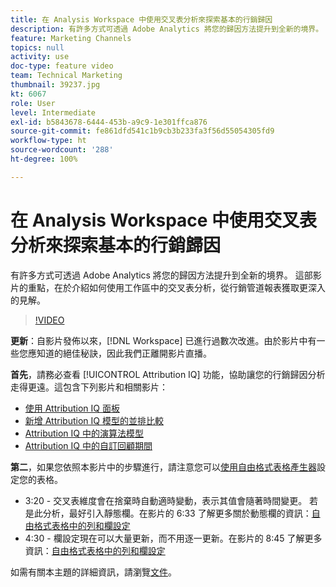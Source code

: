 ```yaml
---
title: 在 Analysis Workspace 中使用交叉表分析來探索基本的行銷歸因
description: 有許多方式可透過 Adobe Analytics 將您的歸因方法提升到全新的境界。 這部影片的重點，在於介紹如何使用工作區中的交叉表分析，從行銷管道報表獲取更深入的見解。
feature: Marketing Channels
topics: null
activity: use
doc-type: feature video
team: Technical Marketing
thumbnail: 39237.jpg
kt: 6067
role: User
level: Intermediate
exl-id: b5843678-6444-453b-a9c9-1e301ffca876
source-git-commit: fe861dfd541c1b9cb3b233fa3f56d55054305fd9
workflow-type: ht
source-wordcount: '288'
ht-degree: 100%

---
```


# 在 Analysis Workspace 中使用交叉表分析來探索基本的行銷歸因

有許多方式可透過 Adobe Analytics 將您的歸因方法提升到全新的境界。 這部影片的重點，在於介紹如何使用工作區中的交叉表分析，從行銷管道報表獲取更深入的見解。

>[!VIDEO](https://video.tv.adobe.com/v/39237/?quality=12&learn=on)

**更新**：自影片發佈以來，[!DNL Workspace] 已進行過數次改進。由於影片中有一些您應知道的絕佳秘訣，因此我們正離開影片直播。

**首先**，請務必查看 [!UICONTROL Attribution IQ] 功能，協助讓您的行銷歸因分析走得更遠。這包含下列影片和相關影片：

* [使用 Attribution IQ 面板](using-the-attribution-iq-panel.md)
* [新增 Attribution IQ 模型的並排比較](adding-side-by-side-comparisons-of-attribution-iq-models.md)
* [Attribution IQ 中的演算法模型](algorithmic-model-in-attribution-iq.md)
* [Attribution IQ 中的自訂回顧期間](custom-lookback-windows-in-attribution-iq.md)

**第二**，如果您依照本影片中的步驟進行，請注意您可以[使用自由格式表格產生器](../building-freeform-tables/using-the-freeform-table-builder-in-analysis-workspace.md)設定您的表格。

* 3:20 - 交叉表維度會在捨棄時自動適時變動，表示其值會隨著時間變更。 若是此分析，最好引入靜態欄。在影片的 6:33 了解更多關於動態欄的資訊：[自由格式表格中的列和欄設定](../building-freeform-tables/row-and-column-settings-in-freeform-tables.md)
* 4:30 - 欄設定現在可以大量更新，而不用逐一更新。在影片的 8:45 了解更多資訊：[自由格式表格中的列和欄設定](../building-freeform-tables/row-and-column-settings-in-freeform-tables.md)


如需有關本主題的詳細資訊，請瀏覽[文件](https://experienceleague.adobe.com/docs/analytics/analyze/analysis-workspace/attribution/models.html?lang=zh-Hant)。
